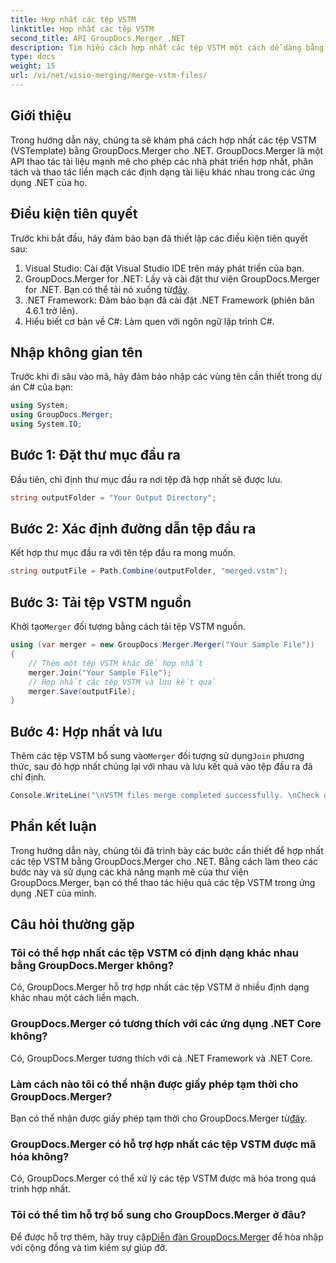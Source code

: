 ```yaml
---
title: Hợp nhất các tệp VSTM
linktitle: Hợp nhất các tệp VSTM
second_title: API GroupDocs.Merger .NET
description: Tìm hiểu cách hợp nhất các tệp VSTM một cách dễ dàng bằng GroupDocs.Merger cho .NET. Thực hiện theo hướng dẫn từng bước của chúng tôi và khả năng thao tác tài liệu của bạn.
type: docs
weight: 15
url: /vi/net/visio-merging/merge-vstm-files/
---
```

## Giới thiệu
Trong hướng dẫn này, chúng ta sẽ khám phá cách hợp nhất các tệp VSTM (VSTemplate) bằng GroupDocs.Merger cho .NET. GroupDocs.Merger là một API thao tác tài liệu mạnh mẽ cho phép các nhà phát triển hợp nhất, phân tách và thao tác liền mạch các định dạng tài liệu khác nhau trong các ứng dụng .NET của họ.
## Điều kiện tiên quyết
Trước khi bắt đầu, hãy đảm bảo bạn đã thiết lập các điều kiện tiên quyết sau:
1. Visual Studio: Cài đặt Visual Studio IDE trên máy phát triển của bạn.
2.  GroupDocs.Merger for .NET: Lấy và cài đặt thư viện GroupDocs.Merger for .NET. Bạn có thể tải nó xuống từ[đây](https://releases.groupdocs.com/merger/net/).
3. .NET Framework: Đảm bảo bạn đã cài đặt .NET Framework (phiên bản 4.6.1 trở lên).
4. Hiểu biết cơ bản về C#: Làm quen với ngôn ngữ lập trình C#.

## Nhập không gian tên
Trước khi đi sâu vào mã, hãy đảm bảo nhập các vùng tên cần thiết trong dự án C# của bạn:
```csharp
using System; 
using GroupDocs.Merger;
using System.IO;
```
## Bước 1: Đặt thư mục đầu ra
Đầu tiên, chỉ định thư mục đầu ra nơi tệp đã hợp nhất sẽ được lưu.
```csharp
string outputFolder = "Your Output Directory";
```
## Bước 2: Xác định đường dẫn tệp đầu ra
Kết hợp thư mục đầu ra với tên tệp đầu ra mong muốn.
```csharp
string outputFile = Path.Combine(outputFolder, "merged.vstm");
```
## Bước 3: Tải tệp VSTM nguồn
 Khởi tạo`Merger` đối tượng bằng cách tải tệp VSTM nguồn.
```csharp
using (var merger = new GroupDocs.Merger.Merger("Your Sample File"))
{
    // Thêm một tệp VSTM khác để hợp nhất
    merger.Join("Your Sample File");
    // Hợp nhất các tệp VSTM và lưu kết quả
    merger.Save(outputFile);
}
```
## Bước 4: Hợp nhất và lưu
Thêm các tệp VSTM bổ sung vào`Merger` đối tượng sử dụng`Join` phương thức, sau đó hợp nhất chúng lại với nhau và lưu kết quả vào tệp đầu ra đã chỉ định.
```csharp
Console.WriteLine("\nVSTM files merge completed successfully. \nCheck output in {0}", outputFolder);
```

## Phần kết luận
Trong hướng dẫn này, chúng tôi đã trình bày các bước cần thiết để hợp nhất các tệp VSTM bằng GroupDocs.Merger cho .NET. Bằng cách làm theo các bước này và sử dụng các khả năng mạnh mẽ của thư viện GroupDocs.Merger, bạn có thể thao tác hiệu quả các tệp VSTM trong ứng dụng .NET của mình.

## Câu hỏi thường gặp
### Tôi có thể hợp nhất các tệp VSTM có định dạng khác nhau bằng GroupDocs.Merger không?
Có, GroupDocs.Merger hỗ trợ hợp nhất các tệp VSTM ở nhiều định dạng khác nhau một cách liền mạch.
### GroupDocs.Merger có tương thích với các ứng dụng .NET Core không?
Có, GroupDocs.Merger tương thích với cả .NET Framework và .NET Core.
### Làm cách nào tôi có thể nhận được giấy phép tạm thời cho GroupDocs.Merger?
 Bạn có thể nhận được giấy phép tạm thời cho GroupDocs.Merger từ[đây](https://purchase.groupdocs.com/temporary-license/).
### GroupDocs.Merger có hỗ trợ hợp nhất các tệp VSTM được mã hóa không?
Có, GroupDocs.Merger có thể xử lý các tệp VSTM được mã hóa trong quá trình hợp nhất.
### Tôi có thể tìm hỗ trợ bổ sung cho GroupDocs.Merger ở đâu?
 Để được hỗ trợ thêm, hãy truy cập[Diễn đàn GroupDocs.Merger](https://forum.groupdocs.com/c/merger/32) để hòa nhập với cộng đồng và tìm kiếm sự giúp đỡ.